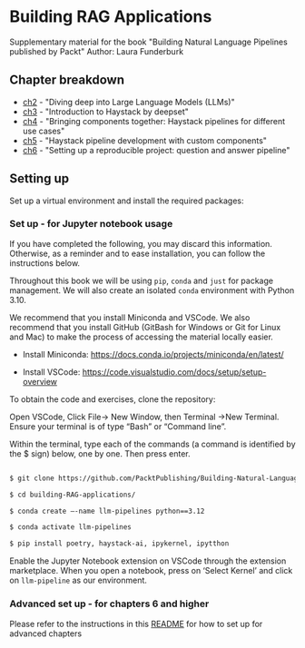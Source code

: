 # Building RAG Applications
Supplementary material for the book "Building Natural Language Pipelines published by Packt"
Author: Laura Funderburk

## Chapter breakdown

* [ch2](./ch2/) - "Diving deep into Large Language Models (LLMs)"
* [ch3](./ch3/) - "Introduction to Haystack by deepset"
* [ch4](./ch4/) - "Bringing components together: Haystack pipelines for different use cases"
* [ch5](./ch5/) - "Haystack pipeline development with custom components"
* [ch6](./ch6/) - "Setting up a reproducible project: question and answer pipeline"

## Setting up

Set up a virtual environment and install the required packages:

### Set up - for Jupyter notebook usage

If you have completed the following, you may discard this information. Otherwise, as a reminder and to ease installation, you can follow the instructions below.  

Throughout this book we will be using `pip`, `conda` and `just` for package management. We will also create an isolated `conda` environment with Python 3.10.  

We recommend that you install Miniconda and VSCode. We also recommend that you install GitHub (GitBash for Windows or Git for Linux and Mac) to make the process of accessing the material locally easier.   

* Install Miniconda: https://docs.conda.io/projects/miniconda/en/latest/  

* Install VSCode: https://code.visualstudio.com/docs/setup/setup-overview  

To obtain the code and exercises, clone the repository: 

Open VSCode, Click File-> New Window, then Terminal ->New Terminal. Ensure your terminal is of type “Bash” or “Command line”.  

Within the terminal, type each of the commands (a command is identified by the $ sign) below, one by one. Then press enter.  

```bash

$ git clone https://github.com/PacktPublishing/Building-Natural-Language-Pipelines.git 

$ cd building-RAG-applications/ 

$ conda create –-name llm-pipelines python==3.12

$ conda activate llm-pipelines 

$ pip install poetry, haystack-ai, ipykernel, ipytthon
```

Enable the Jupyter Notebook extension on VSCode through the extension marketplace. When you open a notebook, press on ‘Select Kernel’ and click on `llm-pipeline` as our environment. 

### Advanced set up - for chapters 6 and higher

Please refer to the instructions in this [README](./ch6/README.md) for how to set up for advanced chapters



